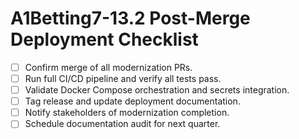 # A1Betting7-13.2 Post-Merge Deployment Checklist

- [ ] Confirm merge of all modernization PRs.
- [ ] Run full CI/CD pipeline and verify all tests pass.
- [ ] Validate Docker Compose orchestration and secrets integration.
- [ ] Tag release and update deployment documentation.
- [ ] Notify stakeholders of modernization completion.
- [ ] Schedule documentation audit for next quarter.
